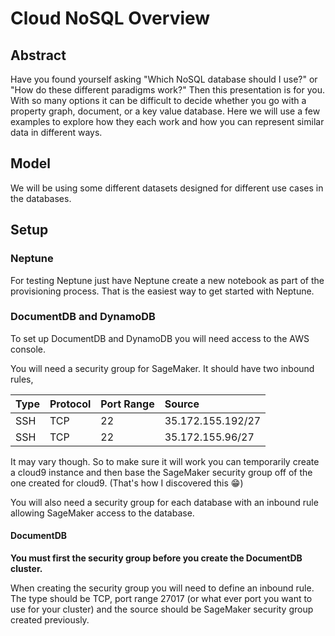 # Cloud NoSQL Overview

## Abstract
Have you found yourself asking "Which NoSQL database should I use?" or "How do these different paradigms work?" Then this presentation is for you. With so many options it can be difficult to decide whether you go with a property graph, document, or a key value database.  Here we will use a few examples to explore how they each work and how you can represent similar data in different ways.

## Model
We will be using some different datasets designed for different use cases in the databases.

## Setup 

### Neptune
For testing Neptune just have Neptune create a new notebook as part of the provisioning process. That is the easiest way to get started with Neptune.


### DocumentDB and DynamoDB
To set up DocumentDB and DynamoDB you will need access to the AWS console.

You will need a security group for SageMaker. It should have two inbound rules,

|Type|Protocol|Port Range|Source|
|:---|:-------|:---------|:-----|
|SSH|TCP|22|35.172.155.192/27|
|SSH|TCP|22|35.172.155.96/27|

It may vary though. So to make sure it will work you can temporarily create a cloud9 instance and then base the SageMaker security group off of the one created for cloud9. (That's how I discovered this 😁)

You will also need a security group for each database with an inbound rule allowing SageMaker access to the database. 

#### DocumentDB
 __You must first the security group before you create the DocumentDB cluster.__

When creating the security group you will need to define an inbound rule. The type should be TCP, port range 27017 
(or what ever port you want to use for your cluster) and the source should be SageMaker security group created previously.


